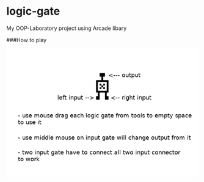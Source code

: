 # logic-gate

My OOP-Laboratory project using Arcade libary

###How to play

![alt text][how-to-play]

[how-to-play]: https://github.com/psychoAB/logic-gate/blob/master/images/how_to_play.png

